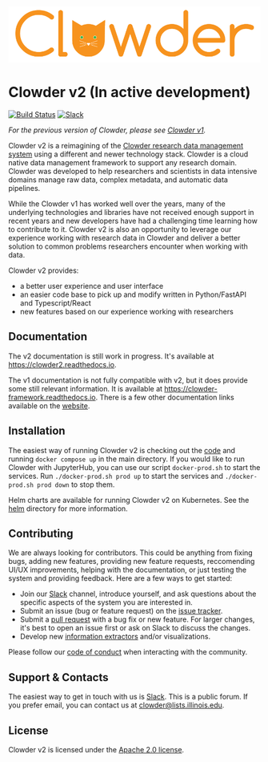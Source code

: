 ![](docs/source/img/logo_full.png)

# Clowder v2 (In active development)
[![Build Status](https://github.com/clowder-framework/clowder2/actions/workflows/pytest.yml/badge.svg?branch=main)](https://github.com/clowder-framework/clowder2/actions?query=branch%3Amain)
[![Slack](https://img.shields.io/badge/Slack-4A154B?&logo=slack&logoColor=white)](https://join.slack.com/t/clowder-software/shared_invite/zt-4e0vo0sh-YNndJEuLtPGRa7~uIlpcNA)

[//]: # ([![Documentation Status]&#40;https://readthedocs.org/projects/clowder2/badge/?version=latest&#41;]&#40;https://clowder2.readthedocs.io/en/latest/?badge=latest&#41;)

*For the previous version of Clowder, please see [Clowder v1](https://github.com/clowder-framework/clowder).*

Clowder v2 is a reimagining of the [Clowder research data management system](https://clowderframework.org/)
using a different and newer technology stack. Clowder is a cloud native data management framework to support any
research domain. Clowder was developed to help researchers and scientists in data intensive domains manage raw data,
complex metadata, and automatic data pipelines.

While the Clowder v1 has worked well over the years, many of the underlying
technologies and libraries have not received enough support in recent years and new developers have had a challenging
time learning how to contribute to it.
Clowder v2 is also an opportunity to leverage our experience working with
research data in Clowder and deliver a better solution to common problems researchers encounter when working with data.

Clowder v2 provides:

- a better user experience and user interface
- an easier code base to pick up and modify written in Python/FastAPI and Typescript/React
- new features based on our experience working with researchers

## Documentation

The v2 documentation is still work in progress. It's available at https://clowder2.readthedocs.io.

The v1 documentation is not fully compatible with v2, but it does provide some still relevant information.
It is available at https://clowder-framework.readthedocs.io.
There is a few other documentation links available on the [website](https://clowderframework.org/documentation.html).

## Installation

The easiest way of running Clowder v2 is checking out the [code](https://github.com/clowder-framework/clowder2)
and running `docker compose up` in the main directory. If you would like to run Clowder with JupyterHub,
you can use our script `docker-prod.sh` to start the services. Run `./docker-prod.sh prod up` to start the services
and `./docker-prod.sh prod down` to stop them.

Helm charts are available for running Clowder v2 on Kubernetes. See the [helm](https://github.com/clowder-framework/clowder2/tree/main/deployments/kubernetes/charts) directory for more information.

## Contributing

We are always looking for contributors. This could be anything from fixing bugs, adding new features, providing new
feature requests, reccomending UI/UX improvements, helping with the documentation, or just testing the system and
providing feedback. Here are a few ways to get started:

- Join our [Slack](https://join.slack.com/t/clowder-software/shared_invite/zt-4e0vo0sh-YNndJEuLtPGRa7~uIlpcNA)
  channel, introduce yourself, and ask questions about the specific aspects of the system you are interested in.
- Submit an issue (bug or feature request) on the [issue tracker](https://github.com/clowder-framework/clowder2/issues).
- Submit a [pull request](https://github.com/clowder-framework/clowder2/pulls) with a bug fix or new feature. For
  larger changes, it's best to open an issue first or ask on Slack to discuss the changes.
- Develop new [information extractors](https://github.com/clowder-framework/pyclowder) and/or visualizations.

Please follow our [code of conduct](https://github.com/clowder-framework/clowder/blob/develop/CODE_OF_CONDUCT.md) when
interacting with the community.

## Support & Contacts

The easiest way to get in touch with us is [Slack](https://join.slack.com/t/clowder-software/shared_invite/zt-4e0vo0sh-YNndJEuLtPGRa7~uIlpcNA).
This is a public forum. If you prefer email, you can contact us at [clowder@lists.illinois.edu](mailto:clowder@lists.illinois.edu).

## License

Clowder v2 is licensed under the [Apache 2.0 license](https://github.com/clowder-framework/clowder2/blob/main/LICENSE).
